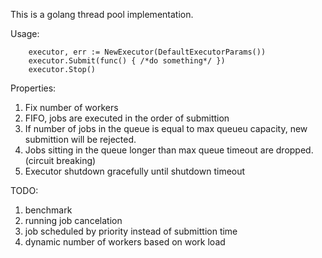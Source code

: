 This is a golang thread pool implementation.

Usage:
```
    executor, err := NewExecutor(DefaultExecutorParams())
	executor.Submit(func() { /*do something*/ })
	executor.Stop()
```

Properties:

1. Fix number of workers
2. FIFO, jobs are executed in the order of submittion
3. If number of jobs in the queue is equal to max queueu capacity, new submittion will be rejected.
4. Jobs sitting in the queue longer than max queue timeout are dropped. (circuit breaking)
5. Executor shutdown gracefully until shutdown timeout

TODO:
1. benchmark
2. running job cancelation
3. job scheduled by priority instead of submittion time
4. dynamic number of workers based on work load
